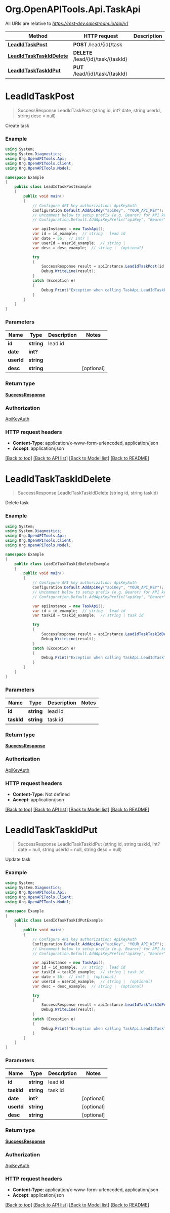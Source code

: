 # Org.OpenAPITools.Api.TaskApi

All URIs are relative to *https://rest-dev.salestream.io/api/v1*

Method | HTTP request | Description
------------- | ------------- | -------------
[**LeadIdTaskPost**](TaskApi.md#leadidtaskpost) | **POST** /lead/{id}/task | 
[**LeadIdTaskTaskIdDelete**](TaskApi.md#leadidtasktaskiddelete) | **DELETE** /lead/{id}/task/{taskId} | 
[**LeadIdTaskTaskIdPut**](TaskApi.md#leadidtasktaskidput) | **PUT** /lead/{id}/task/{taskId} | 


<a name="leadidtaskpost"></a>
# **LeadIdTaskPost**
> SuccessResponse LeadIdTaskPost (string id, int? date, string userId, string desc = null)



Create task

### Example
```csharp
using System;
using System.Diagnostics;
using Org.OpenAPITools.Api;
using Org.OpenAPITools.Client;
using Org.OpenAPITools.Model;

namespace Example
{
    public class LeadIdTaskPostExample
    {
        public void main()
        {
            // Configure API key authorization: ApiKeyAuth
            Configuration.Default.AddApiKey("apiKey", "YOUR_API_KEY");
            // Uncomment below to setup prefix (e.g. Bearer) for API key, if needed
            // Configuration.Default.AddApiKeyPrefix("apiKey", "Bearer");

            var apiInstance = new TaskApi();
            var id = id_example;  // string | lead id
            var date = 56;  // int? | 
            var userId = userId_example;  // string | 
            var desc = desc_example;  // string |  (optional) 

            try
            {
                SuccessResponse result = apiInstance.LeadIdTaskPost(id, date, userId, desc);
                Debug.WriteLine(result);
            }
            catch (Exception e)
            {
                Debug.Print("Exception when calling TaskApi.LeadIdTaskPost: " + e.Message );
            }
        }
    }
}
```

### Parameters

Name | Type | Description  | Notes
------------- | ------------- | ------------- | -------------
 **id** | **string**| lead id | 
 **date** | **int?**|  | 
 **userId** | **string**|  | 
 **desc** | **string**|  | [optional] 

### Return type

[**SuccessResponse**](SuccessResponse.md)

### Authorization

[ApiKeyAuth](../README.md#ApiKeyAuth)

### HTTP request headers

 - **Content-Type**: application/x-www-form-urlencoded, application/json
 - **Accept**: application/json

[[Back to top]](#) [[Back to API list]](../README.md#documentation-for-api-endpoints) [[Back to Model list]](../README.md#documentation-for-models) [[Back to README]](../README.md)

<a name="leadidtasktaskiddelete"></a>
# **LeadIdTaskTaskIdDelete**
> SuccessResponse LeadIdTaskTaskIdDelete (string id, string taskId)



Delete task

### Example
```csharp
using System;
using System.Diagnostics;
using Org.OpenAPITools.Api;
using Org.OpenAPITools.Client;
using Org.OpenAPITools.Model;

namespace Example
{
    public class LeadIdTaskTaskIdDeleteExample
    {
        public void main()
        {
            // Configure API key authorization: ApiKeyAuth
            Configuration.Default.AddApiKey("apiKey", "YOUR_API_KEY");
            // Uncomment below to setup prefix (e.g. Bearer) for API key, if needed
            // Configuration.Default.AddApiKeyPrefix("apiKey", "Bearer");

            var apiInstance = new TaskApi();
            var id = id_example;  // string | lead id
            var taskId = taskId_example;  // string | task id

            try
            {
                SuccessResponse result = apiInstance.LeadIdTaskTaskIdDelete(id, taskId);
                Debug.WriteLine(result);
            }
            catch (Exception e)
            {
                Debug.Print("Exception when calling TaskApi.LeadIdTaskTaskIdDelete: " + e.Message );
            }
        }
    }
}
```

### Parameters

Name | Type | Description  | Notes
------------- | ------------- | ------------- | -------------
 **id** | **string**| lead id | 
 **taskId** | **string**| task id | 

### Return type

[**SuccessResponse**](SuccessResponse.md)

### Authorization

[ApiKeyAuth](../README.md#ApiKeyAuth)

### HTTP request headers

 - **Content-Type**: Not defined
 - **Accept**: application/json

[[Back to top]](#) [[Back to API list]](../README.md#documentation-for-api-endpoints) [[Back to Model list]](../README.md#documentation-for-models) [[Back to README]](../README.md)

<a name="leadidtasktaskidput"></a>
# **LeadIdTaskTaskIdPut**
> SuccessResponse LeadIdTaskTaskIdPut (string id, string taskId, int? date = null, string userId = null, string desc = null)



Update task

### Example
```csharp
using System;
using System.Diagnostics;
using Org.OpenAPITools.Api;
using Org.OpenAPITools.Client;
using Org.OpenAPITools.Model;

namespace Example
{
    public class LeadIdTaskTaskIdPutExample
    {
        public void main()
        {
            // Configure API key authorization: ApiKeyAuth
            Configuration.Default.AddApiKey("apiKey", "YOUR_API_KEY");
            // Uncomment below to setup prefix (e.g. Bearer) for API key, if needed
            // Configuration.Default.AddApiKeyPrefix("apiKey", "Bearer");

            var apiInstance = new TaskApi();
            var id = id_example;  // string | lead id
            var taskId = taskId_example;  // string | task id
            var date = 56;  // int? |  (optional) 
            var userId = userId_example;  // string |  (optional) 
            var desc = desc_example;  // string |  (optional) 

            try
            {
                SuccessResponse result = apiInstance.LeadIdTaskTaskIdPut(id, taskId, date, userId, desc);
                Debug.WriteLine(result);
            }
            catch (Exception e)
            {
                Debug.Print("Exception when calling TaskApi.LeadIdTaskTaskIdPut: " + e.Message );
            }
        }
    }
}
```

### Parameters

Name | Type | Description  | Notes
------------- | ------------- | ------------- | -------------
 **id** | **string**| lead id | 
 **taskId** | **string**| task id | 
 **date** | **int?**|  | [optional] 
 **userId** | **string**|  | [optional] 
 **desc** | **string**|  | [optional] 

### Return type

[**SuccessResponse**](SuccessResponse.md)

### Authorization

[ApiKeyAuth](../README.md#ApiKeyAuth)

### HTTP request headers

 - **Content-Type**: application/x-www-form-urlencoded, application/json
 - **Accept**: application/json

[[Back to top]](#) [[Back to API list]](../README.md#documentation-for-api-endpoints) [[Back to Model list]](../README.md#documentation-for-models) [[Back to README]](../README.md)

